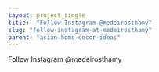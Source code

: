 ```yaml
---
layout: project_single
title:  "Follow Instagram @medeirosthamy"
slug: "follow-instagram-at-medeirosthamy"
parent: "asian-home-decor-ideas"
---
```

Follow Instagram @medeirosthamy